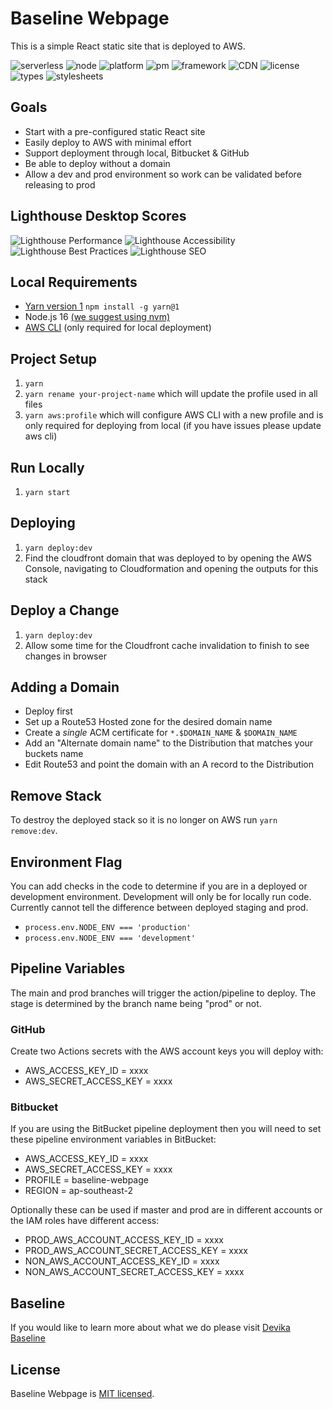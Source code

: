 # Baseline Webpage

This is a simple React static site that is deployed to AWS.

![serverless](https://camo.githubusercontent.com/dcd998f0b6567f17873812fa9bcc9767d63c056862c19024ccbfe5ec7cefe2eb/687474703a2f2f7075626c69632e7365727665726c6573732e636f6d2f6261646765732f76332e737667)
![node](https://img.shields.io/badge/node.js-16.x-brightgreen?style=plastic)
![platform](https://img.shields.io/badge/platform-AWS-blue?style=plastic)
![pm](https://img.shields.io/badge/pm-Yarn-yellow?style=plastic)
![framework](https://img.shields.io/badge/framework-React-pink?style=plastic)
![CDN](https://img.shields.io/badge/CDN-Cloudfront-blue?style=plastic)
![license](https://img.shields.io/badge/license-MIT-brightgreen?style=plastic)
![types](https://img.shields.io/badge/types-TypeScript-blue?style=plastic)
![stylesheets](https://img.shields.io/badge/stylesheets-SCSS-blue?style=plastic)

## Goals

- Start with a pre-configured static React site
- Easily deploy to AWS with minimal effort
- Support deployment through local, Bitbucket & GitHub
- Be able to deploy without a domain
- Allow a dev and prod environment so work can be validated before releasing to prod

## Lighthouse Desktop Scores

![Lighthouse Performance](https://img.shields.io/badge/performance-100%-brightgreen?style=plastic)
![Lighthouse Accessibility](https://img.shields.io/badge/accessibility-100%-brightgreen.svg?style=plastic)
![Lighthouse Best Practices](https://img.shields.io/badge/best%20practices-100%-brightgreen.svg?style=plastic)
![Lighthouse SEO](https://img.shields.io/badge/SEO-100%-brightgreen.svg?style=plastic)

## Local Requirements

- [Yarn version 1](https://classic.yarnpkg.com/en/docs/install) `npm install -g yarn@1`
- Node.js 16 [(we suggest using nvm)](https://github.com/nvm-sh/nvm#install--update-script)
- [AWS CLI](https://aws.amazon.com/cli) (only required for local deployment)

## Project Setup

1. `yarn`
2. `yarn rename your-project-name` which will update the profile used in all files
3. `yarn aws:profile` which will configure AWS CLI with a new profile and is only required for deploying from local (if you have issues please update aws cli)

## Run Locally

1. `yarn start`

## Deploying

1. `yarn deploy:dev`
2. Find the cloudfront domain that was deployed to by opening the AWS Console, navigating to Cloudformation and opening the outputs for this stack

## Deploy a Change

1. `yarn deploy:dev`
2. Allow some time for the Cloudfront cache invalidation to finish to see changes in browser

## Adding a Domain

- Deploy first
- Set up a Route53 Hosted zone for the desired domain name
- Create a _single_ ACM certificate for `*.$DOMAIN_NAME` & `$DOMAIN_NAME`
- Add an "Alternate domain name" to the Distribution that matches your buckets name
- Edit Route53 and point the domain with an A record to the Distribution

## Remove Stack

To destroy the deployed stack so it is no longer on AWS run `yarn remove:dev`.

## Environment Flag

You can add checks in the code to determine if you are in a deployed or development environment. Development will only be for locally run code. Currently cannot tell the difference between deployed staging and prod.

- `process.env.NODE_ENV === 'production'`
- `process.env.NODE_ENV === 'development'`

## Pipeline Variables

The main and prod branches will trigger the action/pipeline to deploy. The stage is determined by the branch name being "prod" or not.

### GitHub

Create two Actions secrets with the AWS account keys you will deploy with:

- AWS_ACCESS_KEY_ID = xxxx
- AWS_SECRET_ACCESS_KEY = xxxx

### Bitbucket

If you are using the BitBucket pipeline deployment then you will need to set these pipeline environment variables in BitBucket:

- AWS_ACCESS_KEY_ID = xxxx
- AWS_SECRET_ACCESS_KEY = xxxx
- PROFILE = baseline-webpage
- REGION = ap-southeast-2

Optionally these can be used if master and prod are in different accounts or the IAM roles have different access:

- PROD_AWS_ACCOUNT_ACCESS_KEY_ID = xxxx
- PROD_AWS_ACCOUNT_SECRET_ACCESS_KEY = xxxx
- NON_AWS_ACCOUNT_ACCESS_KEY_ID = xxxx
- NON_AWS_ACCOUNT_SECRET_ACCESS_KEY = xxxx

## Baseline

If you would like to learn more about what we do please visit [Devika Baseline](https://devikabaseline.com/)

## License

Baseline Webpage is [MIT licensed](./LICENSE).

